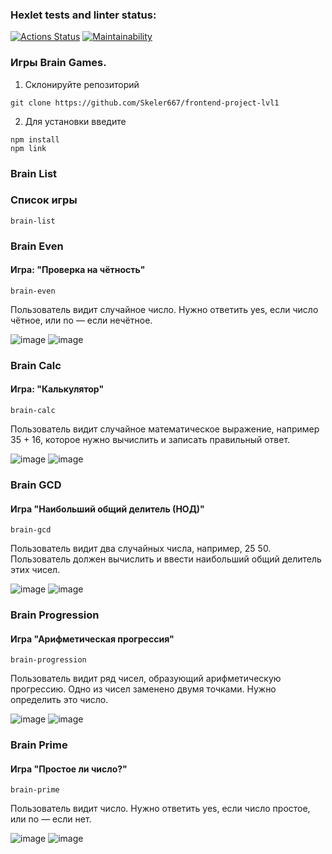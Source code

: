 ### Hexlet tests and linter status:
[![Actions Status](https://github.com/Skeler667/frontend-project-lvl1/workflows/hexlet-check/badge.svg)](https://github.com/Skeler667/frontend-project-lvl1/actions)
[![Maintainability](https://api.codeclimate.com/v1/badges/6f4e75091dfbd56c0286/maintainability)](https://codeclimate.com/github/Skeler667/frontend-project-lvl1/maintainability)

### Игры Brain Games.

1. Склонируйте репозиторий
```
git clone https://github.com/Skeler667/frontend-project-lvl1
```

2. Для установки введите 
```
npm install 
npm link
```

### Brain List

### Список игры

```
brain-list
```

### Brain Even

#### Игра: "Проверка на чётность"

```
brain-even
```

Пользователь видит случайное число. Нужно ответить yes, если число чётное, или no — если нечётное.

![image](https://user-images.githubusercontent.com/85356853/177857996-5dcdf22a-6475-4ecb-8145-a74a92448cd1.png)
![image](https://user-images.githubusercontent.com/85356853/177858338-8c7a2121-b324-43ab-8de5-bc564d5390fe.png)


### Brain Calc

#### Игра: "Калькулятор"

```
brain-calc
```

Пользователь видит случайное математическое выражение, например 35 + 16, которое нужно вычислить и записать правильный ответ.

![image](https://user-images.githubusercontent.com/85356853/177858490-01efa34c-3866-458f-8ef3-5d59f5ec13bc.png)
![image](https://user-images.githubusercontent.com/85356853/177858592-d9f965d9-2aad-4163-8ab6-2f1dc5f0831d.png)


### Brain GCD

#### Игра "Наибольший общий делитель (НОД)"

```
brain-gcd
```

Пользователь видит два случайных числа, например, 25 50. Пользователь должен вычислить и ввести наибольший общий делитель этих чисел.

![image](https://user-images.githubusercontent.com/85356853/177858780-32e8b218-cdf0-49ec-830f-ec9de7d36320.png)
![image](https://user-images.githubusercontent.com/85356853/177858846-aa0ccd1c-3dc8-4ddf-a3b9-d0c20c176c4c.png)


### Brain Progression

#### Игра "Арифметическая прогрессия"

```
brain-progression
```

Пользователь видит ряд чисел, образующий арифметическую прогрессию. Одно из чисел заменено двумя точками. Нужно определить это число.

![image](https://user-images.githubusercontent.com/85356853/177859108-29941f1c-32de-4c88-8334-38ac4c81185e.png)
![image](https://user-images.githubusercontent.com/85356853/177859170-06503af1-b88d-4c9f-935b-bfe56e272d7d.png)


### Brain Prime

#### Игра "Простое ли число?"

```
brain-prime
```

Пользователь видит число. Нужно ответить yes, если число простое, или no — если нет.

![image](https://user-images.githubusercontent.com/85356853/177859438-0dda159a-99f0-446b-9321-d92eb71a2df7.png)
![image](https://user-images.githubusercontent.com/85356853/177859714-706a7e39-0445-4186-a74a-2ea6643d6594.png)

